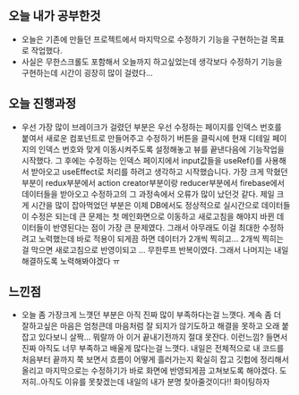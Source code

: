 ## 오늘 내가 공부한것
- 오늘은 기존에 만들던 프로젝트에서 마지막으로 수정하기 기능을 구현하는걸 목표로 작업했다.
- 사실은 무한스크롤도 포함해서 오늘까지 하고싶었는데 생각보다 수정하기 기능을 구현하는데 시간이 굉장히 많이 걸렸다...


## 오늘 진행과정
- 우선 가장 많이 브레이크가 걸렸던 부분은 우선 수정하는 페이지를 인덱스 번호를 붙여서 새로운 컴포넌트로 만들어주고 수정하기 버튼을 클릭시에 현재 디테일 페이지의 인덱스 번호와 맞게 이동시켜주도록 설정해놓고 뷰를 끝낸다음에 기능작업을 시작했다. 그 후에는 수정하는 인덱스 페이지에서 input값들을 useRef()를 사용해서 받아오고 useEffect로 처리를 하려고 생각하고 시작했습니다. 가장 크게 막혔던 부분이 redux부분에서 action creator부분이랑 reducer부분에서 firebase에서 데이터들을 받아오고 수정하고의 그 과정속에서 오류가 많이 났던것 같다. 제일 크게 시간을 많이 잡아먹었던 부분은 이제 DB에서도 정상적으로 실시간으로 데이터들이 수정은 되는데 큰 문제는 첫 메인화면으로 이동하고 새로고침을 해야지 바뀐 데이터들이 반영된다는 점이 가장 큰 문제였다. 그래서 아무래도 이걸 최대한 수정하려고 노력했는데 바로 적용이 되게끔 하면 데이터가 2개씩 찍히고... 2개씩 찍히는걸 막으면 새로고침으로 반영이되고 ... 무한루프 반복이였다. 그래서 나머지는 내일 해결하도록 노력해봐야겠다 ㅠ

## 느낀점
- 오늘 좀 가장크게 느꼇던 부분은 아직 진짜 많이 부족하다는걸 느꼇다. 계속 좀 더 잘하고싶은 마음은 엄청큰데 마음처럼 잘 되지가 않기도하고 해결을 못하고 오래 붙잡고 있다보니 살짝... 뭐랄까 아 이거 끝내기전까지 절대 못잔다. 이런느낌? 들면서 진짜 아직도 너무 부족하고 배울게 많다는걸 느꼇다. 내일은 전체적으로 내 코드를 처음부터 끝까지 쭉 보면서 흐름이 어떻게 흘러가는지 확실히 잡고 깃헙에 정리해서 올리고 마지막으로는 수정하기가 바로 화면에 반영되게끔 고쳐보도록 해야겠다. 도저히..아직도 이유를 못찾겠는데 내일의 내가 분명 찾아줄것이다!! 화이팅하자
